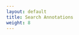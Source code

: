 ```yaml
---
layout: default
title: Search Annotations
weight: 8
---
```

<form role="search">
<div class="search-control" style="display:none;">
    <input type="search" id="person-serarch" name="query"
           placeholder="Keyword Search"
           aria-label="Search people using keyword">
    <input type="hidden" name="sort" value="datecreated___desc">
</div>
</form>

<script src="https://ncsu-libraries.github.io/iiif-annotation/dist/iiif-annotation.js"></script>
<script src="https://dnoneill.github.io/jekyll-lunr-js-custom-search/dist/custom-search.js"></script>

<link rel="stylesheet" type="text/css" href="https://dnoneill.github.io/jekyll-lunr-js-custom-search/dist/custom-search.css">
<div id="spinner"><i class="fa fa-spinner fa-spin"></i></div>

<div id="header_info"></div>
<div style="float: left; width: 20%; ">
  <div id="facets">
  </div>
</div>
<div style="float: left; width: 80%; display: none; border: 1px solid #ccc" class="all_results">
  <div id="search_results">
    <div id="searchInfo">
      <span id="number_results"></span>
      <span id="sort_by" class="dropdownsort"><label for="sortSelect">Sort By:</label>
        <select id="sortSelect" name="sort" onchange="changeSort(event);">
          <option value="">Relevance</option>
          <option value="atoz">Name</option>
          <option value="datecreated___desc">Date Created (Most Recent First)</option>
          <option value="datemodified___desc">Date Modified (Most Recent First)</option>
        </select>
      </span>
    </div>
  </div>
  <ul id="resultslist">
  </ul>
  <div id="pagination"></div>
</div>
<div style="clear:both"><span></span></div>

<script>
window.addEventListener("load", function(){
    var dict = {settingsurl: "{{site.baseurl}}/assets/js/index.js"}
    loadsearchtemplate(dict)
    $('#spinner').hide()
});
</script>
